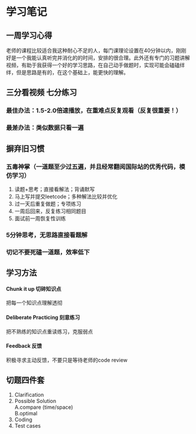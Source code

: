 # 学习笔记
## 一周学习心得
老师的课程比较适合我这种耐心不足的人，每门课理论设置在40分钟以内，刚刚好是一个我能认真听完并消化的的时间，安排的很合理。此外还有专门的习题讲解视频，有助于我获得一个好的学习思路，在自己动手做题时，实现可能会磕磕绊绊，但是思路是有的，在这个基础上，能更快的理解。

## 三分看视频 七分练习
### 最佳办法：1.5-2.0倍速播放，在重难点反复观看（反复很重要！）
### 最差办法：类似数据只看一遍

## 摒弃旧习惯
### 五毒神掌（一道题至少过五遍，并且经常翻阅国际站的优秀代码，模仿学习）
1. 读题+思考；直接看解法；背诵默写
2. 马上写并提交leetcode；多种解法比较并优化
3. 过一天后重复做题；专项练习
4. 一周后回来，反复练习相同题目
5. 面试前一周恢复性训练
### 5分钟思考，无思路直接看题解
### 切记不要死磕一道题，效率低下

## 学习方法
#### Chunk it up  切碎知识点
把每一个知识点理解透彻
#### Deliberate Practicing  刻意练习
把不熟练的知识点重读练习，克服弱点
#### Feedback  反馈 
积极寻求主动反馈，不要只是等待老师的code review

## 切题四件套
1. Clarification
2. Possible Solution<br/>
A.compare (time/space) <br/>
B.optimal
3. Coding
4. Test cases


